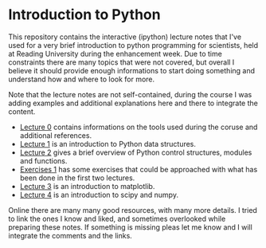 # Introduction to Python

This repository contains the interactive (ipython) lecture notes that I've used for a very brief introduction to python programming for scientists, held at Reading University during the enhancement week.
Due to time constraints there are many topics that were not covered, but overall I believe it should provide enough informations to start doing something and understand how and where to look for more.

Note that the lecture notes are not self-contained, during the course I was adding examples and additional explanations here and there to integrate the content.

- [Lecture 0](https://github.com/mseri/intro_to_python/blob/master/Lecture%200.ipynb) contains informations on the tools used during the coruse and additional references.
- [Lecture 1](https://github.com/mseri/intro_to_python/blob/master/Lecture%201.ipynb) is an introduction to Python data structures.
- [Lecture 2](https://github.com/mseri/intro_to_python/blob/master/Lecture%202.ipynb) gives a brief overview of Python control structures, modules and functions.
- [Exercises 1](https://github.com/mseri/intro_to_python/blob/master/Exercises%201.ipynb) has some exercises that could be approached with what has been done in the first two lectures.
- [Lecture 3](https://github.com/mseri/intro_to_python/blob/master/Lecture%203.ipynb) is an introduction to matplotlib.
- [Lecture 4](https://github.com/mseri/intro_to_python/blob/master/Lecture%204.ipynb) is an introduction to scipy and numpy.

Online there are many many good resources, with many more details. I tried to link the ones I know and liked, and sometimes overlooked while preparing these notes. 
If something is missing pleas let me know and I will integrate the comments and the links.
